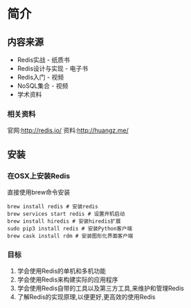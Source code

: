 # 简介
## 内容来源
* Redis实战 - 纸质书
* Redis设计与实现 - 电子书
* Redis入门 - 视频
* NoSQL集合 - 视频
* 学术资料

### 相关资料
官网:http://redis.io/
资料:http://huangz.me/
## 安装
### 在OSX上安装Redis
直接使用brew命令安装
```
brew install redis # 安装redis
brew services start redis # 设置开机启动
brew install hiredis # 安装hiredis扩展
sudo pip3 install redis # 安装Python客户端
brew cask install rdm # 安装图形化界面客户端
```
### 目标
1. 学会使用Redis的单机和多机功能
2. 学会使用Redis来构建实际的应用程序
3. 学会使用Redis自带的工具以及第三方工具,来维护和管理Redis
4. 了解Redis的实现原理,以便更好,更高效的使用Redis